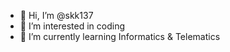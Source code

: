 - 👋 Hi, I’m @skk137
- 👀 I’m interested in coding
- 🌱 I’m currently learning Informatics & Telematics


<!---
skk137/skk137 is a ✨ special ✨ repository because its `README.md` (this file) appears on your GitHub profile.
You can click the Preview link to take a look at your changes.
--->
